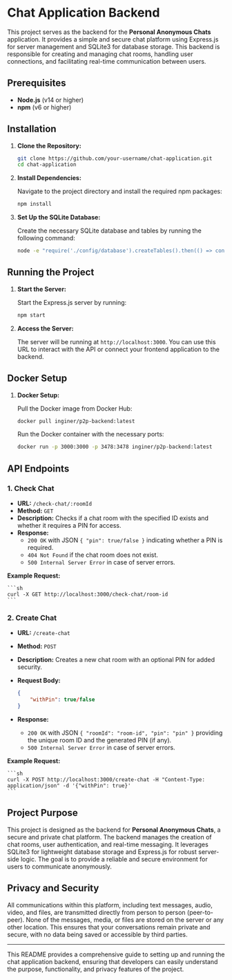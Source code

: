 # Chat Application Backend

This project serves as the backend for the **Personal Anonymous Chats** application. It provides a simple and secure chat platform using Express.js for server management and SQLite3 for database storage. This backend is responsible for creating and managing chat rooms, handling user connections, and facilitating real-time communication between users.

## Prerequisites

- **Node.js** (v14 or higher)
- **npm** (v6 or higher)

## Installation

1. **Clone the Repository:**

    ```sh
    git clone https://github.com/your-username/chat-application.git
    cd chat-application
    ```

2. **Install Dependencies:**

   Navigate to the project directory and install the required npm packages:

    ```sh
    npm install
    ```

3. **Set Up the SQLite Database:**

   Create the necessary SQLite database and tables by running the following command:

    ```sh
    node -e "require('./config/database').createTables().then(() => console.log('Tables created')).catch(console.error)"
    ```

## Running the Project

1. **Start the Server:**

   Start the Express.js server by running:

    ```sh
    npm start
    ```

2. **Access the Server:**

   The server will be running at `http://localhost:3000`. You can use this URL to interact with the API or connect your frontend application to the backend.

## Docker Setup
1. **Docker Setup:**

   Pull the Docker image from Docker Hub:

    ```sh
    docker pull inginer/p2p-backend:latest
    ```

   Run the Docker container with the necessary ports:

    ```sh
    docker run -p 3000:3000 -p 3478:3478 inginer/p2p-backend:latest
    ```


## API Endpoints

### 1. **Check Chat**

- **URL:** `/check-chat/:roomId`
- **Method:** `GET`
- **Description:** Checks if a chat room with the specified ID exists and whether it requires a PIN for access.
- **Response:**
    - `200 OK` with JSON `{ "pin": true/false }` indicating whether a PIN is required.
    - `404 Not Found` if the chat room does not exist.
    - `500 Internal Server Error` in case of server errors.

**Example Request:**

    ```sh
    curl -X GET http://localhost:3000/check-chat/room-id
    ```

### 2. **Create Chat**

- **URL:** `/create-chat`
- **Method:** `POST`
- **Description:** Creates a new chat room with an optional PIN for added security.
- **Request Body:**

  ```json
  {
      "withPin": true/false
  }
  ```

- **Response:**
    - `200 OK` with JSON `{ "roomId": "room-id", "pin": "pin" }` providing the unique room ID and the generated PIN (if any).
    - `500 Internal Server Error` in case of server errors.

**Example Request:**

    ```sh
    curl -X POST http://localhost:3000/create-chat -H "Content-Type: application/json" -d '{"withPin": true}'
    ```

## Project Purpose

This project is designed as the backend for **Personal Anonymous Chats**, a secure and private chat platform. The backend manages the creation of chat rooms, user authentication, and real-time messaging. It leverages SQLite3 for lightweight database storage and Express.js for robust server-side logic. The goal is to provide a reliable and secure environment for users to communicate anonymously.

## Privacy and Security

All communications within this platform, including text messages, audio, video, and files, are transmitted directly from person to person (peer-to-peer). None of the messages, media, or files are stored on the server or any other location. This ensures that your conversations remain private and secure, with no data being saved or accessible by third parties.

---

This README provides a comprehensive guide to setting up and running the chat application backend, ensuring that developers can easily understand the purpose, functionality, and privacy features of the project.
